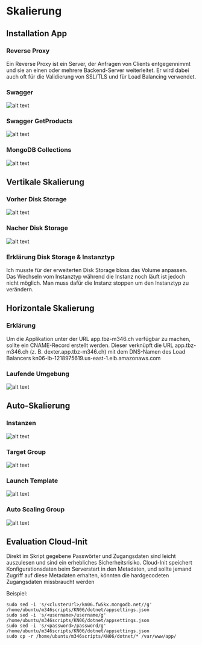 # Skalierung

## Installation App

### Reverse Proxy
Ein Reverse Proxy ist ein Server, der Anfragen von Clients entgegennimmt und sie an einen oder mehrere Backend-Server weiterleitet. Er wird dabei auch oft für die Validierung von SSL/TLS und für Load Balancing verwendet.

### Swagger
![alt text](image.png)

### Swagger GetProducts
![alt text](image-1.png)

### MongoDB Collections
![alt text](image-2.png)

## Vertikale Skalierung

### Vorher Disk Storage
![alt text](image-3.png)

### Nacher Disk Storage
![alt text](image-4.png)

### Erklärung Disk Storage & Instanztyp
Ich musste für der erweiterten Disk Storage bloss das Volume anpassen. Das Wechseln vom Instanztyp während die Instanz noch läuft ist jedoch nicht möglich. Man muss dafür die Instanz stoppen um den Instanztyp zu verändern.

## Horizontale Skalierung

### Erklärung
Um die Applikation unter der URL app.tbz-m346.ch verfügbar zu machen, sollte ein CNAME-Record erstellt werden. Dieser verknüpft die URL app.tbz-m346.ch (z. B. dexter.app.tbz-m346.ch) mit dem DNS-Namen des Load Balancers kn06-lb-1218975619.us-east-1.elb.amazonaws.com

### Laufende Umgebung
![alt text](image-5.png)

## Auto-Skalierung

### Instanzen
![alt text](image-6.png)

### Target Group
![alt text](image-7.png)

### Launch Template
![alt text](image-8.png)

### Auto Scaling Group
![alt text](image-9.png)

## Evaluation Cloud-Init
Direkt im Skript gegebene Passwörter und Zugangsdaten sind leicht auszulesen und sind ein erhebliches Sicherheitsrisiko. Cloud-Init speichert Konfigurationsdaten beim Serverstart in den Metadaten, und sollte jemand Zugriff auf diese Metadaten erhalten, könnten die hardgecodeten Zugangsdaten missbraucht werden

Beispiel:

````
sudo sed -i 's/<clusterUrl>/kn06.fw5kx.mongodb.net//g' /home/ubuntu/m346scripts/KN06/dotnet/appsettings.json
sudo sed -i 's/<username>/username/g' /home/ubuntu/m346scripts/KN06/dotnet/appsettings.json
sudo sed -i 's/<password>/password/g' /home/ubuntu/m346scripts/KN06/dotnet/appsettings.json
sudo cp -r /home/ubuntu/m346scripts/KN06/dotnet/* /var/www/app/
````